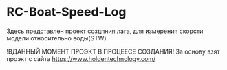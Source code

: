 # RC-Boat-Speed-Log

Здесь представлен проект создпния лага, для измерения скорсти модели относительно воды(STW).


!ВДАННЫЙ МОМЕНТ ПРОЭКТ В ПРОЦЕЕСЕ СОЗДАНИЯ!
За основу взят проэкт с сайта https://www.holdentechnology.com/


